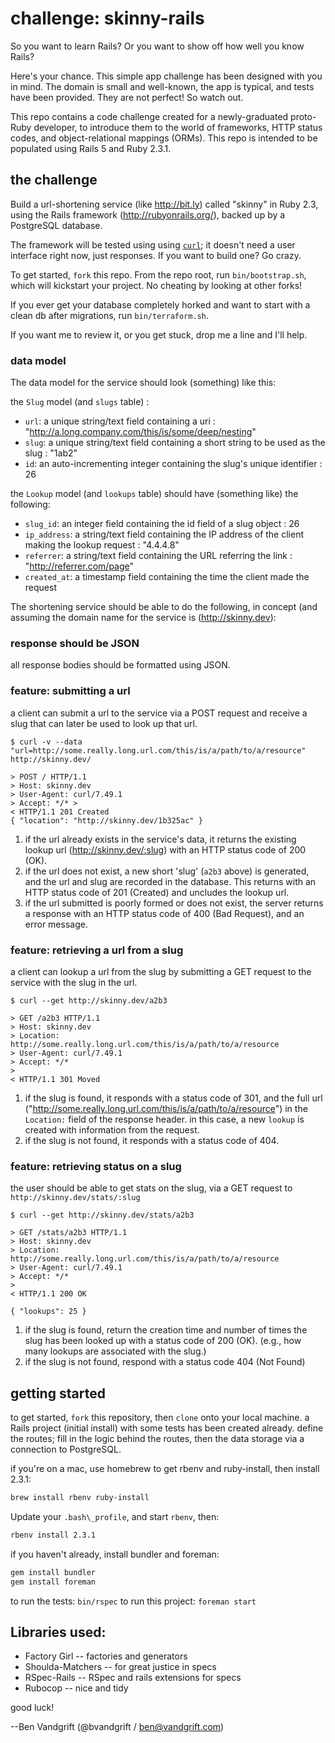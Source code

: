 # challenge: skinny-rails

So you want to learn Rails? Or you want to show off how well you know Rails?

Here's your chance. This simple app challenge has been designed with you in
mind. The domain is small and well-known, the app is typical, and tests have
been provided. They are not perfect! So watch out.

This repo contains a code challenge created for a newly-graduated proto-Ruby developer,
to introduce them to the world of frameworks, HTTP status codes, and object-relational
mappings (ORMs). This repo is intended to be populated using Rails 5 and Ruby
2.3.1.

## the challenge

Build a url-shortening service (like http://bit.ly)  called "skinny" in Ruby
2.3, using the Rails framework (http://rubyonrails.org/), backed up by a
PostgreSQL database.

The framework will be tested using using [`curl`](https://curl.haxx.se/docs/manpage.html);
it doesn't need a user interface right now, just responses. If you want to build
one? Go crazy.

To get started, `fork` this repo. From the repo root, run `bin/bootstrap.sh`,
which will kickstart your project. No cheating by looking at other forks!

If you ever get your database completely horked and want to start with a clean
db after migrations, run `bin/terraform.sh`.

If you want me to review it, or you get stuck, drop me a line and I'll help.

### data model

The data model for the service should look (something) like this:

the `Slug` model (and `slugs` table) :
- `url`: a unique string/text field containing a uri : "http://a.long.company.com/this/is/some/deep/nesting"
- `slug`: a unique string/text field containing a short string to be used as the slug : "1ab2"
- `id`: an auto-incrementing integer containing the slug's unique identifier : 26

the `Lookup` model (and `lookups` table) should have (something like) the following:
- `slug_id`: an integer field containing the id field of a slug object : 26
- `ip_address`: a string/text field containing the IP address of the client making the lookup request : "4.4.4.8"
- `referrer`: a string/text field containing the URL referring the link :
  "http://referrer.com/page"
- `created_at`: a timestamp field containing the time the client made the request

The shortening service should be able to do the following, in concept (and
assuming the domain name for the service is (http://skinny.dev):

### response should be JSON

all response bodies should be formatted using JSON.

### feature: submitting a url

a client can submit a url to the service via a POST request and receive a slug
that can later be used to look up that url.

```curl
$ curl -v --data "url=http://some.really.long.url.com/this/is/a/path/to/a/resource" http://skinny.dev/

> POST / HTTP/1.1
> Host: skinny.dev
> User-Agent: curl/7.49.1
> Accept: */* >
< HTTP/1.1 201 Created
{ "location": "http://skinny.dev/1b325ac" }

```

1. if the url already exists in the service's data, it returns the existing
   lookup url (http://skinny.dev/:slug) with an HTTP status code of 200 (OK).
1. if the url does not exist, a new short 'slug' (`a2b3` above) is generated,
   and the url and slug are recorded in the database. This returns with an HTTP
   status code of 201 (Created) and uncludes the lookup url.
1. if the url submitted is poorly formed or does not exist, the server returns a
   response with an HTTP status code of 400 (Bad Request), and an error message.

### feature: retrieving a url from a slug

a client can lookup a url from the slug by submitting a GET request to the
service with the slug in the url.

```curl
$ curl --get http://skinny.dev/a2b3

> GET /a2b3 HTTP/1.1
> Host: skinny.dev
> Location: http://some.really.long.url.com/this/is/a/path/to/a/resource
> User-Agent: curl/7.49.1
> Accept: */*
>
< HTTP/1.1 301 Moved
```

1. if the slug is found, it responds with a status code of 301, and the full url
   ("http://some.really.long.url.com/this/is/a/path/to/a/resource") in the
   `Location:` field of the response header. in this case, a new `lookup` is
   created with information from the request.
1. if the slug is not found, it responds with a status code of 404.

### feature: retrieving status on a slug

the user should be able to get stats on the slug, via a GET request to
`http://skinny.dev/stats/:slug`

```curl
$ curl --get http://skinny.dev/stats/a2b3

> GET /stats/a2b3 HTTP/1.1
> Host: skinny.dev
> Location: http://some.really.long.url.com/this/is/a/path/to/a/resource
> User-Agent: curl/7.49.1
> Accept: */*
>
< HTTP/1.1 200 OK

{ "lookups": 25 }
```
1. if the slug is found, return the creation time and number of times the slug
   has been looked up with a status code of 200 (OK). (e.g., how many lookups
   are associated with the slug.)
1. if the slug is not found, respond with a status code 404 (Not Found)

## getting started

to get started, `fork` this repository, then `clone` onto your local machine. a
Rails project (initial install) with some tests has been created already. define the routes;
fill in the logic behind the routes, then the data storage via a connection to
PostgreSQL.

if you're on a mac, use homebrew to get rbenv and ruby-install, then install 
2.3.1:

```bash
brew install rbenv ruby-install
```

Update your `.bash\_profile`, and start `rbenv`, then:

```bash
rbenv install 2.3.1
```

if you haven't already, install bundler and foreman:

```bash
gem install bundler
gem install foreman
```

to run the tests: `bin/rspec`
to run this project: `foreman start`

## Libraries used:

* Factory Girl -- factories and generators
* Shoulda-Matchers -- for great justice in specs
* RSpec-Rails -- RSpec and rails extensions for specs
* Rubocop -- nice and tidy

good luck!

--Ben Vandgrift (@bvandgrift / ben@vandgrift.com)
